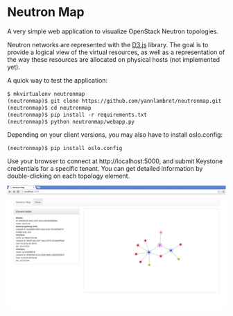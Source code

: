 Neutron Map
===========

A very simple web application to visualize OpenStack Neutron topologies.

Neutron networks are represented with the [D3.js][d3js] library. The goal is to provide a logical view of the virtual resources, as well as a representation of the way these resources are allocated on physical hosts (not implemented yet).

A quick way to test the application:

```
$ mkvirtualenv neutronmap
(neutronmap)$ git clone https://github.com/yannlambret/neutronmap.git
(neutronmap)$ cd neutronmap
(neutronmap)$ pip install -r requirements.txt
(neutronmap)$ python neutronmap/webapp.py
```

Depending on your client versions, you may also have to install oslo.config:

```
(neutronmap)$ pip install oslo.config
```

Use your browser to connect at http://localhost:5000, and submit Keystone credentials for a specific tenant. You can get detailed information by double-clicking on each topology element.

![Neutron Map screenshot](resources/neutronmap.png?raw=true "Neutron Map")

[d3js]: http://d3js.org/
